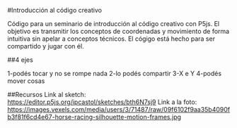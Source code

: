 #Introducción al código creativo

Código para un seminario de introducción al código creativo con P5js. El objetivo es transmitir los conceptos de coordenadas y movimiento de forma intuitiva sin apelar a conceptos técnicos. El cógigo está hecho para ser compartido y jugar con él.

##4 ejes

1-podés tocar y no se rompe nada
2-lo podés compartir
3-X e Y
4-podés mover cosas

##Recursos
Link al sketch: https://editor.p5js.org/ipcastol/sketches/bth6N7sj9
Link a la foto: https://images.vexels.com/media/users/3/71487/raw/09f6102f9aa35b4090fb3f81f6cd4e67-horse-racing-silhouette-motion-frames.jpg
